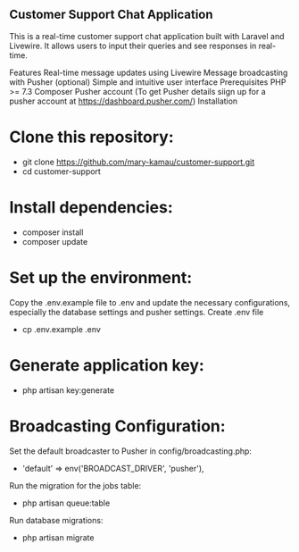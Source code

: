 ## Customer Support Chat Application
This is a real-time customer support chat application built with Laravel and Livewire. It allows users to input their queries and see responses in real-time.

Features
Real-time message updates using Livewire
Message broadcasting with Pusher (optional)
Simple and intuitive user interface
Prerequisites
PHP >= 7.3
Composer
Pusher account (To get Pusher details siign up for a pusher account at https://dashboard.pusher.com/) 
Installation

# Clone this repository:
  - git clone https://github.com/mary-kamau/customer-support.git
  - cd customer-support
# Install dependencies:
  - composer install
  - composer update

# Set up the environment:
Copy the .env.example file to .env and update the necessary configurations, especially the database settings and pusher settings.
Create  .env file
  - cp .env.example .env

# Generate application key:
  - php artisan key:generate

# Broadcasting Configuration:

Set the default broadcaster to Pusher in config/broadcasting.php:
  - 'default' => env('BROADCAST_DRIVER', 'pusher'),

Run the migration for the jobs table:
  - php artisan queue:table

Run database migrations:
  - php artisan migrate




